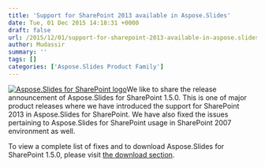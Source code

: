 ```yaml
---
title: 'Support for SharePoint 2013 available in Aspose.Slides'
date: Tue, 01 Dec 2015 14:18:31 +0000
draft: false
url: /2015/12/01/support-for-sharepoint-2013-available-in-aspose.slides/
author: Mudassir
summary: ''
tags: []
categories: ['Aspose.Slides Product Family']
---
```


[![Aspose.Slides for SharePoint logo][1]](https://blog.aspose.com/wp-content/uploads/sites/2/2013/07/aspose-Slides-for-SharePoint_100.png)We like to share the release announcement of Aspose.Slides for SharePoint 1.5.0. This is one of major product releases where we have introduced the support for SharePoint 2013 in Aspose.Slides for SharePoint. We have also fixed the issues pertaining to Aspose.Slides for SharePoint usage in SharePoint 2007 environment as well.

To view a complete list of fixes and to download Aspose.Slides for SharePoint 1.5.0, please visit [the download section][2].




[1]: https://blog.aspose.com/wp-content/uploads/sites/2/2013/07/aspose-Slides-for-SharePoint_100.png "Aspose.Slides for SharePoint logo"
[2]: http://www.aspose.com/community/files/73/sharepoint-components/aspose.slides-for-sharepoint/default.aspx





